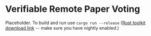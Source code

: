 # Verifiable Remote Paper Voting

Placeholder. To build and run use `cargo run --release` ([Rust toolkit download link](https://rustup.rs/) -- make sure you have nightly enabled.)